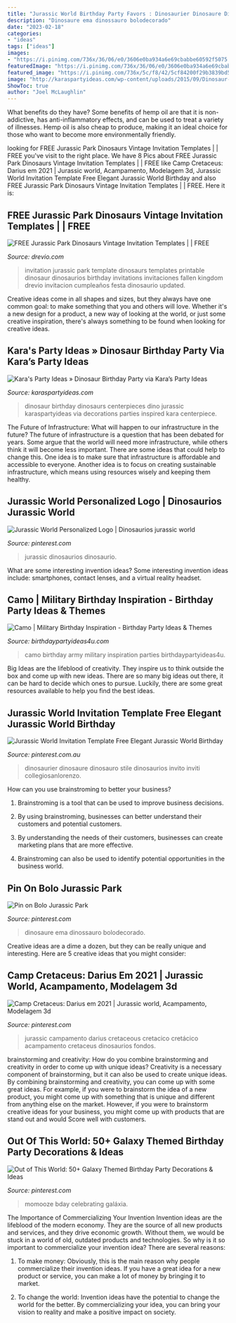 ```yaml
---
title: "Jurassic World Birthday Party Favors : Dinosaurier Dinosaure Dinosauro Stile Dinosaurios Invito Inviti Collegiosanlorenzo"
description: "Dinosaure ema dinossauro bolodecorado"
date: "2023-02-18"
categories:
- "ideas"
tags: ["ideas"]
images:
- "https://i.pinimg.com/736x/36/06/e0/3606e0ba934a6e69cbabbe60592f5075.jpg"
featuredImage: "https://i.pinimg.com/736x/36/06/e0/3606e0ba934a6e69cbabbe60592f5075.jpg"
featured_image: "https://i.pinimg.com/736x/5c/f8/42/5cf84200f29b3839bd5a5dea64d8b847.jpg"
image: "http://karaspartyideas.com/wp-content/uploads/2015/09/Dinosaur-Birthday-Party-via-Karas-Party-Ideas-KarasPartyIdeas.com21.jpg"
ShowToc: true
author: "Joel McLaughlin"
---
```



What benefits do they have?
Some benefits of hemp oil are that it is non-addictive, has anti-inflammatory effects, and can be used to treat a variety of illnesses. Hemp oil is also cheap to produce, making it an ideal choice for those who want to become more environmentally friendly.

	

		
looking for FREE Jurassic Park Dinosaurs Vintage Invitation Templates | | FREE you've visit to the right place. We have 8 Pics about FREE Jurassic Park Dinosaurs Vintage Invitation Templates | | FREE like Camp Cretaceus: Darius em 2021 | Jurassic world, Acampamento, Modelagem 3d, Jurassic World Invitation Template Free Elegant Jurassic World Birthday and also FREE Jurassic Park Dinosaurs Vintage Invitation Templates | | FREE. Here it is:
		
    
## FREE Jurassic Park Dinosaurs Vintage Invitation Templates | | FREE

<img loading=lazy src="https://www.drevio.com/wp-content/uploads/2019/04/Dinosaur-invitation-template-5-731x1024.jpg" onerror="this.onerror=null;this.src='https://tse2.mm.bing.net/th?id=OIP.jbqU0H3hNjCjmGszxaFNfgHaKX&amp;pid=15.1';" alt="FREE Jurassic Park Dinosaurs Vintage Invitation Templates | | FREE">

_Source: drevio.com_

>invitation jurassic park template dinosaurs templates printable dinosaur dinosaurios birthday invitations invitaciones fallen kingdom drevio invitacion cumpleaños festa dinosaurio updated. 

	

Creative ideas come in all shapes and sizes, but they always have one common goal: to make something that you and others will love. Whether it's a new design for a product, a new way of looking at the world, or just some creative inspiration, there's always something to be found when looking for creative ideas.

    
## Kara&#039;s Party Ideas » Dinosaur Birthday Party Via Kara’s Party Ideas

<img loading=lazy src="http://karaspartyideas.com/wp-content/uploads/2015/09/Dinosaur-Birthday-Party-via-Karas-Party-Ideas-KarasPartyIdeas.com21.jpg" onerror="this.onerror=null;this.src='https://tse1.mm.bing.net/th?id=OIP.h4pdO0zIVNlJFpY9YgYIRwHaLH&amp;pid=15.1';" alt="Kara&#039;s Party Ideas » Dinosaur Birthday Party via Kara’s Party Ideas">

_Source: karaspartyideas.com_

>dinosaur birthday dinosaurs centerpieces dino jurassic karaspartyideas via decorations parties inspired kara centerpiece. 

	

The Future of Infrastructure: What will happen to our infrastructure in the future?
The future of infrastructure is a question that has been debated for years. Some argue that the world will need more infrastructure, while others think it will become less important. There are some ideas that could help to change this. One idea is to make sure that infrastructure is affordable and accessible to everyone. Another idea is to focus on creating sustainable infrastructure, which means using resources wisely and keeping them healthy.

    
## Jurassic World Personalized Logo | Dinosaurios Jurassic World

<img loading=lazy src="https://i.pinimg.com/736x/fc/a2/30/fca230d1454d34ddbca473ea71867107.jpg" onerror="this.onerror=null;this.src='https://tse3.mm.bing.net/th?id=OIP.-JSdmLICKmRRj3xLn-440gHaFe&amp;pid=15.1';" alt="Jurassic World Personalized Logo | Dinosaurios jurassic world">

_Source: pinterest.com_

>jurassic dinosaurios dinosaurio. 

	

What are some interesting invention ideas?
Some interesting invention ideas include: smartphones, contact lenses, and a virtual reality headset.

    
## Camo | Military Birthday Inspiration - Birthday Party Ideas &amp; Themes

<img loading=lazy src="http://birthdaypartyideas4u.com/wp-content/uploads/2018/05/In-The-Army-party.jpg" onerror="this.onerror=null;this.src='https://tse2.mm.bing.net/th?id=OIP.E4dATH7f3D8HaK47vKp1vgHaLZ&amp;pid=15.1';" alt="Camo | Military Birthday Inspiration - Birthday Party Ideas &amp; Themes">

_Source: birthdaypartyideas4u.com_

>camo birthday army military inspiration parties birthdaypartyideas4u. 

	

Big Ideas are the lifeblood of creativity. They inspire us to think outside the box and come up with new ideas. There are so many big ideas out there, it can be hard to decide which ones to pursue. Luckily, there are some great resources available to help you find the best ideas.

    
## Jurassic World Invitation Template Free Elegant Jurassic World Birthday

<img loading=lazy src="https://i.pinimg.com/736x/7e/b7/61/7eb761ea3dca9ac88f5788c09a0d3e0b.jpg" onerror="this.onerror=null;this.src='https://tse3.mm.bing.net/th?id=OIP.dhaZDJK-vCEv1l7KkSiuFQHaKX&amp;pid=15.1';" alt="Jurassic World Invitation Template Free Elegant Jurassic World Birthday">

_Source: pinterest.com.au_

>dinosaurier dinosaure dinosauro stile dinosaurios invito inviti collegiosanlorenzo. 

	

How can you use brainstroming to better your business?
1. Brainstroming is a tool that can be used to improve business decisions.
2. By using brainstroming, businesses can better understand their customers and potential customers.

3. By understanding the needs of their customers, businesses can create marketing plans that are more effective.

4. Brainstroming can also be used to identify potential opportunities in the business world.

    
## Pin On Bolo Jurassic Park

<img loading=lazy src="https://i.pinimg.com/736x/5c/2c/5b/5c2c5b2a53554fe0da61e9b09bddb9b5.jpg" onerror="this.onerror=null;this.src='https://tse4.mm.bing.net/th?id=OIP.aXXWHUb1-GBg_JtB-2zEpQHaJ3&amp;pid=15.1';" alt="Pin on Bolo Jurassic Park">

_Source: pinterest.com_

>dinosaure ema dinossauro bolodecorado. 

	

Creative ideas are a dime a dozen, but they can be really unique and interesting. Here are 5 creative ideas that you might consider: 

    
## Camp Cretaceus: Darius Em 2021 | Jurassic World, Acampamento, Modelagem 3d

<img loading=lazy src="https://i.pinimg.com/736x/5c/f8/42/5cf84200f29b3839bd5a5dea64d8b847.jpg" onerror="this.onerror=null;this.src='https://tse2.mm.bing.net/th?id=OIP.bQGtIC2JWzvG9lLkJ0Mi_AHaMs&amp;pid=15.1';" alt="Camp Cretaceus: Darius em 2021 | Jurassic world, Acampamento, Modelagem 3d">

_Source: pinterest.com_

>jurassic campamento darius cretaceous cretacico cretácico acampamento cretaceus dinosaurios fondos. 

	

brainstorming and creativity: How do you combine brainstorming and creativity in order to come up with unique ideas?
Creativity is a necessary component of brainstorming, but it can also be used to create unique ideas. By combining brainstorming and creativity, you can come up with some great ideas. For example, if you were to brainstorm the idea of a new product, you might come up with something that is unique and different from anything else on the market. However, if you were to brainstorm creative ideas for your business, you might come up with products that are stand out and would Score well with customers.

    
## Out Of This World: 50+ Galaxy Themed Birthday Party Decorations &amp; Ideas

<img loading=lazy src="https://i.pinimg.com/736x/36/06/e0/3606e0ba934a6e69cbabbe60592f5075.jpg" onerror="this.onerror=null;this.src='https://tse4.mm.bing.net/th?id=OIP.0EvK8JZapWUP4ZWtWZKAfgHaJt&amp;pid=15.1';" alt="Out of This World: 50+ Galaxy Themed Birthday Party Decorations &amp; Ideas">

_Source: pinterest.com_

>momooze bday celebrating galáxia. 

	

The Importance of Commercializing Your Invention
Invention ideas are the lifeblood of the modern economy. They are the source of all new products and services, and they drive economic growth. Without them, we would be stuck in a world of old, outdated products and technologies.
So why is it so important to commercialize your invention idea? There are several reasons:

1. To make money: Obviously, this is the main reason why people commercialize their invention ideas. If you have a great idea for a new product or service, you can make a lot of money by bringing it to market.

2. To change the world: Invention ideas have the potential to change the world for the better. By commercializing your idea, you can bring your vision to reality and make a positive impact on society.


